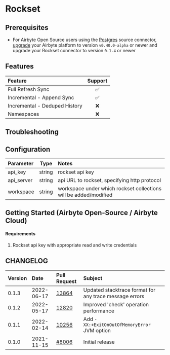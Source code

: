 # Rockset

## Prerequisites
- For Airbyte Open Source users using the [Postgres](https://docs.airbyte.com/integrations/sources/postgres) source connector, [upgrade](https://docs.airbyte.com/operator-guides/upgrading-airbyte/) your Airbyte platform to version `v0.40.0-alpha` or newer and upgrade your Rockset connector to version `0.1.4` or newer
## Features

| Feature | Support |
| :--- | :---: |
| Full Refresh Sync | ✅ |
| Incremental - Append Sync | ✅ |
| Incremental - Deduped History | ❌ |
| Namespaces | ❌ |


## Troubleshooting


## Configuration

| Parameter | Type | Notes |
| :--- | :---: | :--- |
| api_key | string | rockset api key |
| api_server | string | api URL to rockset, specifying http protocol  |
| workspace | string | workspace under which rockset collections will be added/modified |
## Getting Started \(Airbyte Open-Source / Airbyte Cloud\)

#### Requirements

1. Rockset api key with appropriate read and write credentials

## CHANGELOG

| Version | Date | Pull Request | Subject |
| :--- | :--- | :--- | :--- |
| 0.1.3 | 2022-06-17 | [13864](https://github.com/airbytehq/airbyte/pull/13864) | Updated stacktrace format for any trace message errors |
| 0.1.2 | 2022-05-17 | [12820](https://github.com/airbytehq/airbyte/pull/12820) | Improved 'check' operation performance |
| 0.1.1 | 2022-02-14 | [10256](https://github.com/airbytehq/airbyte/pull/10256) | Add `-XX:+ExitOnOutOfMemoryError` JVM option |
| 0.1.0 | 2021-11-15 | [\#8006](https://github.com/airbytehq/airbyte/pull/8006) | Initial release|

